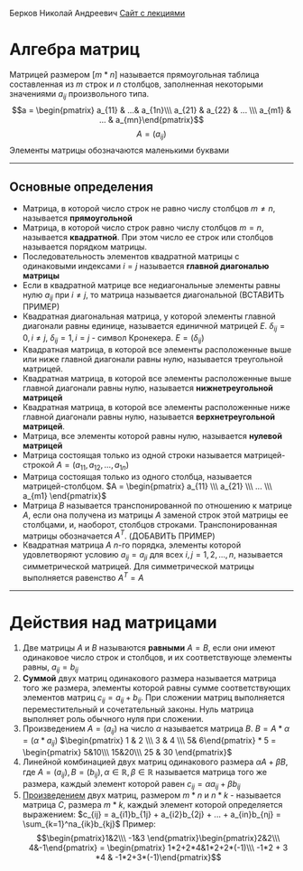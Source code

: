 Берков Николай Андреевич
[Сайт с лекциями]()
# Алгебра матриц
Матрицей размером $[m * n]$ называется прямоугольная таблица составленная из $m$ строк и $n$ столбцов, заполненная некоторыми значениями $a_{ij}$ произвольного типа.
$$a = \begin{pmatrix} a_{11} & ...& a_{1n}\\\ a_{21} & a_{22} & ... \\\ a_{m1} & ... & a_{mn}\end{pmatrix}$$
$$A = (a_{ij})$$
Элементы матрицы обозначаются маленькими буквами

--------
## Основные определения
 - Матрица, в которой число строк не равно числу столбцов $m \ne n$, называется **прямоугольной**
 - Матрица, в которой число строк равно числу столбцов $m = n$, называется **квадратной**. При этом число ее строк или столбцов называется порядком матрицы.
 - Последовательность элементов квадратной матрицы с одинаковыми индексами $i = j$ называется **главной диагональю матрицы**
 - Если в квадратной матрице все недиагональные элементы равны нулю $a_{ij}$ при $i \ne j$, то матрица называется диагональной (ВСТАВИТЬ ПРИМЕР)
 - Квадратная диагональная матрица, у которой элементы главной диагонали равны единице, называется единичной матрицей $E$. $\delta_{ij}  = 0, i\ne j$, $\delta_{ij} = 1, i = j$ - символ Кронекера. $E = (\delta_{ij})$
 - Квадратная матрица, в которой все элементы расположенные выше или ниже главной диагонали равны нулю, называется треугольной матрицей.
 - Квадратная матрица, в которой все элементы расположенные выше главной диагонали равны нулю, называется **нижнетреугольной матрицей**
 - Квадратная матрица, в которой все элементы расположенные ниже главной диагонали равны нулю, называется **верхнетреугольной матрицей**.
 - Матрица, все элементы которой равны нулю, называется **нулевой матрицей**
 - Матрица состоящая только из одной строки называется матрицей-строкой $A = (a_{11}, a_{12}, ..., a_{1n})$
 - Матрица состоящая только из одного столбца, называется матрицей-столбцом. $A = \begin{pmatrix} a_{11} \\\ a_{21} \\\ ... \\\ a_{m1} \end{pmatrix}$
 - Матрица $B$ называется транспонированной по отношению к матрице $A$, если она получена из матрицы $A$ заменой строк этой матрицы ее столбцами, и, наоборот, столбцов строками. Транспонированная матрицы обозначается $A^T$. (ДОБАВИТЬ ПРИМЕР)
 - Квадратная матрица $A$ $n$-го порядка, элементы которой удовлетворяют условию $a_{ij} = a_{ji}$ для всех $i, j = 1, 2, ..., n$, называется симметрической матрицей. Для симметрической матрицы выполняется равенство $A^T = A$
 ---
 
 # Действия над матрицами
 1) Две матрицы $A$ и $B$ называются **равными** $A=B$, если они имеют одинаковое число строк и столбцов, и их соответствующе элементы равны, $a_{ij} = b_{ij}$
 2) **Суммой** двух матриц одинакового размера называется матрица того же размера, элементы которой равны сумме соответствующих элементов матриц $c_{ij} = a_{ij} + b_{ij}$. При сложении матриц выполняется переместительный и сочетательный законы. Нуль матрица выполняет роль обычного нуля при сложении.
 3) Произведением $A = (a_{ij})$ на число $\alpha$ называется матрица $B$.
    $B = A * \alpha = (\alpha * a_{ij})$
    $\begin{pmatrix} 1 & 2 \\\ 3 & 4 \\\ 5& 6\end{pmatrix} * 5 = \begin{pmatrix} 5&10\\\ 15&20\\\ 25 & 30 \end{pmatrix}$
4) Линейной комбинацией двух матриц одинакового размера $\alpha A + \beta B$, где $A = (a_{ij}), B= (b_{ij}), \alpha \in \mathbb{R}, \beta \in \mathbb{R}$ называется матрица того же размера, каждый элемент которой равен $c_{ij} = \alpha a_{ij} + \beta b_{ij}$
5) [Произведением](http://ru.solverbook.com/spravochnik/matricy/umnozhenie-matric/) двух матриц, размером $m * n$ и $n * k$ - называется матрица $C$, размера $m * k$, каждый элемент которой определяется выражением: $c_{ij} = a_{i1}b_{1j} + a_{i2}b_{2j} + ... + a_{in}b_{nj} = \sum_{k=1}^na_{ik}b_{kj}$
   Пример: $$\begin{pmatrix}1&2\\\ -1&3 \end{pmatrix}\begin{pmatrix}2&2\\\ 4&-1\end{pmatrix} = \begin{pmatrix} 1*2+2*4&1*2+2*(-1)\\\ -1*2 + 3 *4 & -1*2+3*(-1)\end{pmatrix}$$
   
